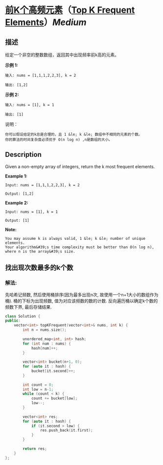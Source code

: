 # [前K个高频元素](https://leetcode-cn.com/problems/top-k-frequent-elements)（[Top K Frequent Elements](https://leetcode.com/problems/top-k-frequent-elements)）*Medium*
## 描述
给定一个非空的整数数组，返回其中出现频率前k高的元素。

**示例 1:**
```
输入: nums = [1,1,1,2,2,3], k = 2

输出: [1,2]
```


**示例 2:**
```
输入: nums = [1], k = 1

输出: [1]
```

说明：


    你可以假设给定的k总是合理的，且 1 &le; k &le; 数组中不相同的元素的个数。
    你的算法的时间复杂度必须优于 O(n log n) ,n是数组的大小。

## Description
Given a non-empty array of integers, return the k most frequent elements.

**Example 1:**
```
Input: nums = [1,1,1,2,2,3], k = 2

Output: [1,2]
```



**Example 2:**
```
Input: nums = [1], k = 1

Output: [1]
```
**Note:**
 


    You may assume k is always valid, 1 &le; k &le; number of unique elements.
    Your algorithm&#39;s time complexity must be better than O(n log n), where n is the array&#39;s size.





## 找出现次数最多的k个数

### 解法:
先哈希记频数, 然后使用桶排序(因为最多出现n次, 故使用一个n+1大小的数组作为桶). 桶的下标为出现频数, 值为对应该频数的数的计数. 反向遍历桶以确定k个数的频数下界, 最后存储结果.

```c++
class Solution {
public:
    vector<int> topKFrequent(vector<int>& nums, int k) {
        int n = nums.size();
        
        unordered_map<int, int> hash;
        for (int num : nums) {
            hash[num]++;
        }
        
        vector<int> bucket(n+1, 0);
        for (auto it : hash) {
            bucket[it.second]++;
        }
        
        int count = 0;
        int low = n-1;
        while (count < k) {
            count += bucket[low];
            low--;
        }
        
        vector<int> res;
        for (auto it : hash) {
            if (it.second > low) {
                res.push_back(it.first);
            }
        }
        
        return res;
    }
};
```